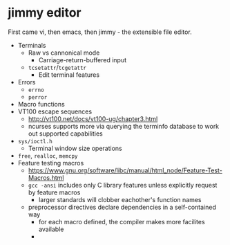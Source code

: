 # jimmy editor

First came vi, then emacs, then jimmy - the extensible file editor.

- Terminals
  - Raw vs cannonical mode
    - Carriage-return-buffered input
  - `tcsetattr`/`tcgetattr`
    - Edit terminal features
- Errors
  - `errno`
  - `perror`
- Macro functions
- VT100 escape sequences
  - http://vt100.net/docs/vt100-ug/chapter3.html
  - ncurses supports more via querying the terminfo database to work out supported capabilities
- `sys/ioctl.h`
  - Terminal window size operations
- `free`, `realloc`, `memcpy`
- Feature testing macros
  - https://www.gnu.org/software/libc/manual/html_node/Feature-Test-Macros.html
  - `gcc -ansi` includes only C library features unless explicitly request by feature macros
    - larger standards will clobber eachother's function names
  - preprocessor directives declare dependencies in a self-contained way
    - for each macro defined, the compiler makes more facilites available
    -

